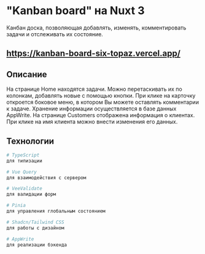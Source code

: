 # "Kanban board" на Nuxt 3

Канбан доска, позволяющая добавлять, изменять, комментировать задачи и отслеживать их состояние.
## https://kanban-board-six-topaz.vercel.app/

## Описание
На странице Home находятся задачи. Можно перетаскивать их по колонкам, добавлять новые с помощью кнопки. При клике на карточку откроется боковое меню, в котором Вы можете оставлять комментарии к задаче. Хранение информации осуществляется в базе данных AppWrite.
На странице Customers отображена информация о клиентах. При клике на имя клиента можно внести изменения его данных.

## Технологии

```sh
# TypeScript
для типизации

# Vue Query
для взаимодействия с сервером

# VeeValidate
для валидации форм

# Pinia
для управления глобальным состоянием

# Shadcn/Tailwind CSS
для работы с дизайном

# AppWrite
для реализации бэкенда
```



